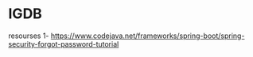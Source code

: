 # IGDB

resourses
1- https://www.codejava.net/frameworks/spring-boot/spring-security-forgot-password-tutorial
